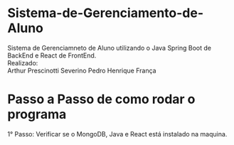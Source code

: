 # Sistema-de-Gerenciamento-de-Aluno
 Sistema de Gerenciamneto de Aluno utilizando o Java Spring Boot de BackEnd e React de FrontEnd.  
  Realizado:  
   Arthur Prescinotti Severino
   Pedro Henrique França

# Passo a Passo de como rodar o programa
 1° Passo: Verificar se o MongoDB, Java e React está instalado na maquina.
